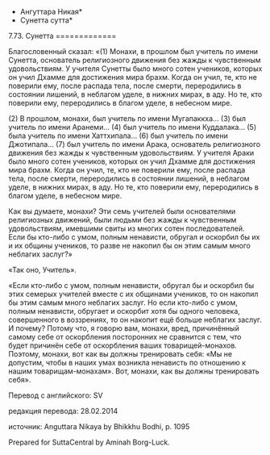 * Ангуттара Никая*
* Сунетта сутта*

7\.73\. Сунетта
\=\=\=\=\=\=\=\=\=\=\=\=\=

Благословенный сказал: «\(1\) Монахи, в прошлом был учитель по имени Сунетта, основатель религиозного движения без жажды к чувственным удовольствиям\. У учителя Сунетты было много сотен учеников, которых он учил Дхамме для достижения мира брахм\. Когда он учил, те, кто не поверили ему, после распада тела, после смерти, переродились в состоянии лишений, в неблагом уделе, в нижних мирах, в аду\. Но те, кто поверили ему, переродились в благом уделе, в небесном мире\.

\(2\) В прошлом, монахи, был учитель по имени Мугапаккха… \(3\) был учитель по имени Аранеми… \(4\) был учитель по имени Куддалака… \(5\) была учитель по имени Хаттхипала… \(6\) был учитель по имени Джотипала… \(7\) был учитель по имени Арака, основатель религиозного движения без жажды к чувственным удовольствиям\. У учителя Араки было много сотен учеников, которых он учил Дхамме для достижения мира брахм\. Когда он учил, те, кто не поверили ему, после распада тела, после смерти, переродились в состоянии лишений, в неблагом уделе, в нижних мирах, в аду\. Но те, кто поверили ему, переродились в благом уделе, в небесном мире\.

Как вы думаете, монахи? Эти семь учителей были основателями религиозных движений, были людьми без жажды к чувственным удовольствиям, имевшими свиты из многих сотен последователей\. Если бы кто\-либо с умом, полным ненависти, обругал и оскорбил бы их и их общины учеников, то разве не накопил бы он этим самым много неблагих заслуг?»

«Так оно, Учитель»\.

«Если кто\-либо с умом, полным ненависти, обругал бы и оскорбил бы этих семерых учителей вместе с их общинами учеников, то он накопил бы этим самым много неблагих заслуг\. Но если кто\-либо с умом, полным ненависти, обругает и оскорбит хотя бы одного человека, совершенного в воззрениях, то он накопит ещё больше неблагих заслуг\. И почему? Потому что, я говорю вам, монахи, вред, причинённый самому себе от оскорбления посторонних не сравнится с тем, что будет причинён себе от оскорбления ваших товарищей\-монахов\. Поэтому, монахи, вот как вы должны тренировать себя: «Мы не допустим, чтобы в наших умах возникла ненависть по отношению к нашим товарищам\-монахам»\. Вот, монахи, как вы должны тренировать себя»\.

Перевод с английского: SV

редакция перевода: 28\.02\.2014

источник: Anguttara Nikaya by Bhikkhu Bodhi, p\. 1095

Prepared for SuttaCentral by Aminah Borg\-Luck\.